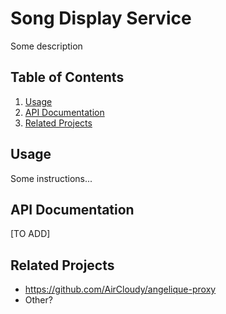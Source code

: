 # Song Display Service

Some description

## Table of Contents

1. [Usage](#usage)
1. [API Documentation](#api-documentation)
1. [Related Projects](#related-projects)

## Usage

Some instructions...

## API Documentation

[TO ADD]

## Related Projects

  - https://github.com/AirCloudy/angelique-proxy
  - Other?
